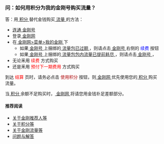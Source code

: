 ### 问：如何用积分为我的金刚号购买流量？

答：用[ 积分 ](https://a2zitpro.github.io/web/积分)替代金钱购买[ 流量 ](https://a2zitpro.github.io/web/流量)的方法：
- [ 连通 ](https://a2zitpro.github.io/web/主号和副号的用途)[ 金刚号 ](https://a2zitpro.github.io/web/金刚号)
- 登录[ 金刚网 ](https://a2zitpro.github.io/web/金刚中文网)
- 在[ 金刚网>菜单>我的金刚 ](https://www.atozitpro.net/zh/my-account/)下
  - 如果[ 金刚号 ](https://a2zitpro.github.io/web/金刚号)上捆绑的[ 流量包已过期 ](https://a2zitpro.github.io/web/流量过期的识别)，则请点击[ 金刚号 ](https://a2zitpro.github.io/web/金刚号)右侧的<font color="Blue"> 续费 </font>按钮
  - 如果[ 金刚号 ](https://a2zitpro.github.io/web/金刚号)上捆绑的[ 流量包包内流量已提前耗尽 ](https://a2zitpro.github.io/web/流量提前耗尽的识别)，则请点击[ 金刚号 ](https://a2zitpro.github.io/web/金刚号)，
- 无论釆用<font color="Red"> 续费 </font>方式购买
- 还是釆用<font color="Red"> 预付下一期费用 </font>方式购买

到达<font color="Red"> 结算 </font>页时，请务必点击<font color="Blue1"> 使用积分 </font>按钮，则[ 金刚网 ](https://a2zitpro.github.io/web/金刚中文网)优先使用您的[ 积分 ](https://a2zitpro.github.io/web/积分)购买流量。

当[ 积分 ](https://a2zitpro.github.io/web/积分)余额不足购买时，[ 金刚网 ](https://a2zitpro.github.io/web/金刚中文网)将请您用金钱䃼足差额部分。

#### 推荐阅读

- [关于金刚推荐人等](https://a2zitpro.github.io/web/列表-金刚推荐人及相关问题)
- [关于积分等](https://a2zitpro.github.io/web/列表-积分及相关问题)
- [关于金刚流量等](https://a2zitpro.github.io/web/列表-流量及相关问题)
- [问题与解答](https://a2zitpro.github.io/web/列表-问题与解答)
